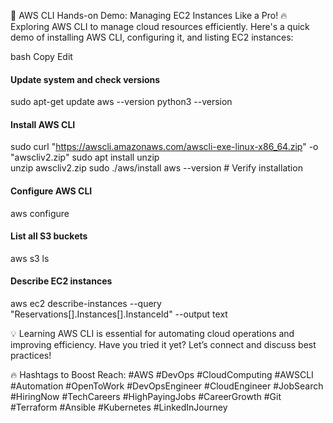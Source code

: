 🚀 AWS CLI Hands-on Demo: Managing EC2 Instances Like a Pro! 🔥
Exploring AWS CLI to manage cloud resources efficiently. Here's a quick demo of installing AWS CLI, configuring it, and listing EC2 instances:

bash
Copy
Edit
#### Update system and check versions
sudo apt-get update
aws --version
python3 --version

#### Install AWS CLI
sudo curl "https://awscli.amazonaws.com/awscli-exe-linux-x86_64.zip" -o "awscliv2.zip"
sudo apt install unzip      
unzip awscliv2.zip
sudo ./aws/install
aws --version  # Verify installation

#### Configure AWS CLI
aws configure  

#### List all S3 buckets
aws s3 ls  

#### Describe EC2 instances
aws ec2 describe-instances --query "Reservations[].Instances[].InstanceId" --output text  



💡 Learning AWS CLI is essential for automating cloud operations and improving efficiency. Have you tried it yet? Let’s connect and discuss best practices!

🔥 Hashtags to Boost Reach:
#AWS #DevOps #CloudComputing #AWSCLI #Automation #OpenToWork #DevOpsEngineer #CloudEngineer #JobSearch #HiringNow #TechCareers #HighPayingJobs #CareerGrowth #Git #Terraform #Ansible #Kubernetes #LinkedInJourney

